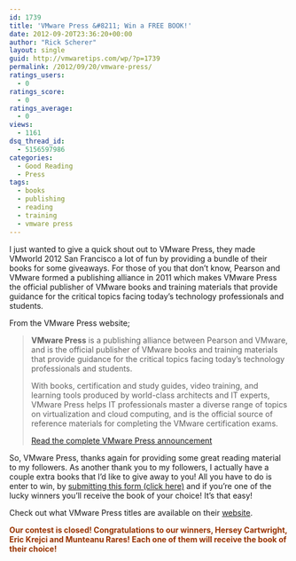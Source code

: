 ```yaml
---
id: 1739
title: 'VMware Press &#8211; Win a FREE BOOK!'
date: 2012-09-20T23:36:20+00:00
author: "Rick Scherer"
layout: single
guid: http://vmwaretips.com/wp/?p=1739
permalink: /2012/09/20/vmware-press/
ratings_users:
  - 0
ratings_score:
  - 0
ratings_average:
  - 0
views:
  - 1161
dsq_thread_id:
  - 5156597986
categories:
  - Good Reading
  - Press
tags:
  - books
  - publishing
  - reading
  - training
  - vmware press
---
```

I just wanted to give a quick shout out to VMware Press, they made VMworld 2012 San Francisco a lot of fun by providing a bundle of their books for some giveaways. For those of you that don&#8217;t know, Pearson and VMware formed a publishing alliance in 2011 which makes VMware Press the official publisher of VMware books and training materials that provide guidance for the critical topics facing today&#8217;s technology professionals and students.

From the VMware Press website;

> **VMware Press** is a publishing alliance between Pearson and VMware, and is the official publisher of VMware books and training materials that provide guidance for the critical topics facing today&#8217;s technology professionals and students.
> 
> With books, certification and study guides, video training, and learning tools produced by world-class architects and IT experts, VMware Press helps IT professionals master a diverse range of topics on virtualization and cloud computing, and is the official source of reference materials for completing the VMware certification exams.
> 
> <a href="http://www.pearsonitcertification.com/promotions/promotion.aspx?promo=138375" target="_blank">Read the complete VMware Press announcement</a>

So, VMware Press, thanks again for providing some great reading material to my followers. As another thank you to my followers, I actually have a couple extra books that I&#8217;d like to give away to you! All you have to do is enter to win, by <a title="Win a VMware Press Book!" href="https://docs.google.com/spreadsheet/viewform?formkey=dFlGRVFJUkpiM2h1QnJDT1YwRHZyU3c6MQ" target="_blank">submitting this form (click here)</a> and if you&#8217;re one of the lucky winners you&#8217;ll receive the book of your choice! It&#8217;s that easy!

Check out what VMware Press titles are available on their <a href="http://www.pearsonitcertification.com/promotions/promotion.aspx?promo=138356" target="_blank">website</a>.

<span style="color: #993300;"><strong>Our contest is closed! Congratulations to our winners, Hersey Cartwright, Eric Krejci and Munteanu Rares! Each one of them will receive the book of their choice!</strong></span>